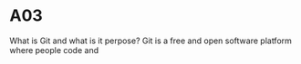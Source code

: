 # A03
What is Git and what is it perpose?
Git is a free and open software platform where people code and 
